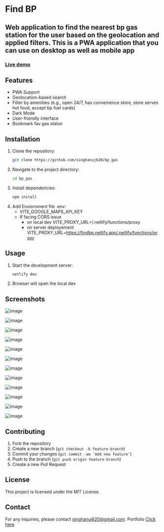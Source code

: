 # Find BP

## Web application to find the nearest bp gas station for the user based on the geolocation and applied filters. This is a PWA application that you can use on desktop as well as mobile app

### [Live demo](http://findbp.netlify.app)

## Features

- PWA Support
- Geolocation-based search
- Filter by amenities (e.g., open 24/7, has conveinence store, store serves hot food, accept bp fuel cards)
- Dark Mode
- User-friendly interface
- Bookmark fav gas staion

## Installation

1. Clone the repository:
   ```sh
   git clone https://github.com/singhanuj620/bp_gas
   ```
2. Navigate to the project directory:
   ```sh
   cd bp_gas
   ```
3. Install dependencies:
   ```sh
   npm install
   ```
4. Add Enviornment file .env:
   - VITE_GOOGLE_MAPS_API_KEY
   - If facing CORS issue
     - on local dev VITE_PROXY_URL=/.netlify/functions/proxy
     - on server deployement VITE_PROXY_URL=https://findbp.netlify.app/.netlify/functions/proxy

## Usage

1. Start the development server:
   ```sh
   netlify dev
   ```
2. Browser will open the local dev

## Screenshots

![image](https://github.com/user-attachments/assets/d5fd9bde-02e0-4b5f-8978-6709e7aa7963)

![image](https://github.com/user-attachments/assets/1fbf420e-3818-4ffd-b6ea-d6b8111cd6d4)

![image](https://github.com/user-attachments/assets/6fdeecb4-a577-4a68-941d-2ed3679e3c69)

![image](https://github.com/user-attachments/assets/eb5d1930-9bca-4379-b64c-4f6dc93bb5ad)

![image](https://github.com/user-attachments/assets/e6a80942-226a-459a-a40f-faf89ff1e6ca)

![image](https://github.com/user-attachments/assets/e0e3588f-dd22-422d-a931-caeb18b0b872)

![image](https://github.com/user-attachments/assets/94d0a53f-823f-468e-8687-6ec0fbbf59f1)

![image](https://github.com/user-attachments/assets/53817472-35c7-4ead-9f2b-f9aca16aec95)

![image](https://github.com/user-attachments/assets/32fd5390-eb6f-4ffe-a3f5-f539f1e2d5ef)

![image](https://github.com/user-attachments/assets/0d990f2e-6ca8-44da-9aca-477d12f73d64)

![image](https://github.com/user-attachments/assets/96308763-0577-4cb5-af7c-eb2161ae170a)

![image](https://github.com/user-attachments/assets/8fcde3d9-75ba-440b-bc85-e978cdbff995)




## Contributing

1. Fork the repository
2. Create a new branch (`git checkout -b feature-branch`)
3. Commit your changes (`git commit -am 'Add new feature'`)
4. Push to the branch (`git push origin feature-branch`)
5. Create a new Pull Request

## License

This project is licensed under the MIT License.

## Contact

For any inquiries, please contact [singhanuj620@gmail.com](mailto:singhanuj620@gmail.com).
Portfolio [Click here](https://anujsingh.net)
